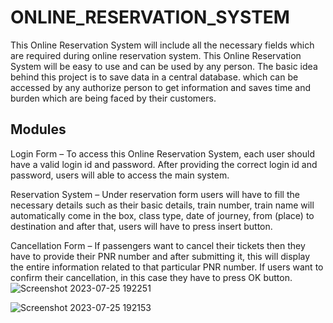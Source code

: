 # ONLINE_RESERVATION_SYSTEM
 This Online Reservation System will include all the necessary fields which are required during online reservation system. This Online Reservation System will be easy to use and can be used by any person. The basic idea behind this project is to save data in a central database.
which can be
accessed by any authorize person to get information and saves time and burden which are being
faced by their customers.

 ## Modules



Login Form – To access this Online Reservation System, each user should have a valid login id and
password. After providing the correct login id and password, users will able to access the main
system.



Reservation System – Under reservation form users will have to fill the necessary details such as
their basic details, train number, train name will automatically come in the box, class type, date of
journey, from (place) to destination and after that, users will have to press insert button.



Cancellation Form – If passengers want to cancel their tickets then they have to provide their
PNR number and after submitting it, this will display the entire information related to that
particular PNR number. If users want to confirm their cancellation, in this case they have to press
OK button.
![Screenshot 2023-07-25 192251](https://github.com/smdydx/ONLINE_RESERVATION_SYSTEM/assets/77625439/c21347b0-bca0-4504-91c5-d8cab84a6aae)

![Screenshot 2023-07-25 192153](https://github.com/smdydx/ONLINE_RESERVATION_SYSTEM/assets/77625439/38d6e070-38cb-4536-b6c2-7a27074370c3)
